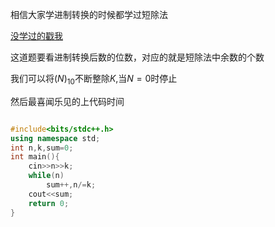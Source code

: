 相信大家学进制转换的时候都学过短除法

[没学过的戳我](https://jingyan.baidu.com/article/b0b63dbf3c13d04a4930706f.html)

这道题要看进制转换后数的位数，对应的就是短除法中余数的个数

我们可以将$(N)_{10}$不断整除$K$,当$N=0$时停止

然后最喜闻乐见的上代码时间

```cpp

#include<bits/stdc++.h>
using namespace std;
int n,k,sum=0;
int main(){
	cin>>n>>k;
	while(n)
		sum++,n/=k;
	cout<<sum;
	return 0;
}


```